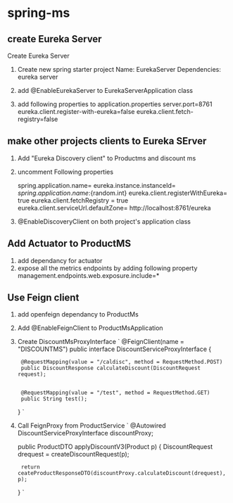 # spring-ms
## create Eureka Server 
Create Eureka Server
1) Create new spring starter project 
	Name: EurekaServer
	Dependencies: eureka server

2) add @EnableEurekaServer to EurekaServerApplication class

3) add following properties to application.properties
	server.port=8761
	eureka.client.register-with-eureka=false
	eureka.client.fetch-registry=false
  
## make other projects clients to Eureka SErver
1) Add "Eureka Discovery client" to Productms and discount ms
2) uncomment Following properties

	spring.application.name=
	eureka.instance.instanceId= ${spring.application.name}:${random.int}
	eureka.client.registerWithEureka= true
	eureka.client.fetchRegistry = true
	eureka.client.serviceUrl.defaultZone= http://localhost:8761/eureka


3) @EnableDiscoveryClient on both project's application class

## Add Actuator to ProductMS
1) add dependancy for actuator
2) expose all the metrics endpoints by adding following property 
	management.endpoints.web.exposure.include=*
	
## Use Feign client
1)  add openfeign dependancy to ProductMs

2) Add @EnableFeignClient to ProductMsApplication

3) Create DiscountMsProxyInterface 
	`
	@FeignClient(name = "DISCOUNTMS")
	public interface DiscountServiceProxyInterface {

		@RequestMapping(value = "/caldisc", method = RequestMethod.POST) 
		public DiscountResponse calculateDiscount(DiscountRequest request);
	
	
		@RequestMapping(value = "/test", method = RequestMethod.GET) 
		public String test();
	
	}
	`
4) Call FeignProxy from ProductService
	`
	@Autowired
	DiscountServiceProxyInterface discountProxy;

	public ProductDTO applyDiscountV3(Product p) {
		DiscountRequest drequest = createDiscountRequest(p);
	
		return ceateProductResponseDTO(discountProxy.calculateDiscount(drequest), p);
	}
	`
	
